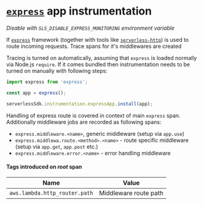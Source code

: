 # [`express`](https://expressjs.com/) app instrumentation

_Disable with `SLS_DISABLE_EXPRESS_MONITORING` environment variable_

If [`express`](https://expressjs.com/) framework (together with tools like [`serverless-http`](https://github.com/dougmoscrop/serverless-http)) is used to route incoming requests. Trace spans for it's middlewares are created

Tracing is turned on automatically, assuming that `express` is loaded normally via Node.js `require`. If it comes bundled then instrumentation needs to be turned on manually with following steps:

```javascript
import express from 'express';

const app = express();

serverlessSdk.instrumentation.expressApp.install(app);
```

Handling of express route is covered in context of main `express` span. Additionally middleware jobs are recorded as following spans:

- `express.middleware.<name>`, generic middleware (setup via `app.use`)
- `express.middlewa.route.<method>.<name>` - route specific middleware (setup via `app.get`, `app.post` etc.)
- `express.middleware.error.<name>` - error handling middleware

#### Tags introduced on _root_ span

| Name                          | Value                 |
| ----------------------------- | --------------------- |
| `aws.lambda.http_router.path` | Middleware route path |
